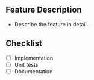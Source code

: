 ## Feature Description

- Describe the feature in detail.

## Checklist

- [ ] Implementation
- [ ] Unit tests
- [ ] Documentation

